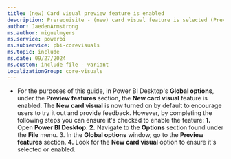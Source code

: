 ```yaml
---
title: (new) Card visual preview feature is enabled
description: Prerequisite - (new) card visual feature is selected (Preview features)
author: JaedenArmstrong
ms.author: miguelmyers
ms.service: powerbi
ms.subservice: pbi-corevisuals
ms.topic: include
ms.date: 09/27/2024
ms.custom: include file - variant
LocalizationGroup: core-visuals
---
```

- For the purposes of this guide, in Power BI Desktop's **Global options**, under the **Preview features** section, the **New card visual** feature is enabled. The **New card visual** is now turned on by default to encourage users to try it out and provide feedback. However, by completing the following steps you can ensure it's checked to enable the feature: **1.** Open **Power BI Desktop**. **2.** Navigate to the **Options** section found under the **File** menu. 3. In the **Global options** window, go to the **Preview features** section. **4.** Look for the **New card visual** option to ensure it's selected or enabled.
